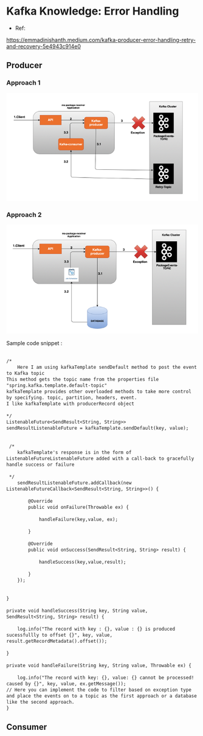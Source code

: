 # Kafka Knowledge: Error Handling

- Ref:

https://emmadinishanth.medium.com/kafka-producer-error-handling-retry-and-recovery-5e4943c914e0

## Producer

### Approach 1

![producer error handling approach 1](Kafka-ErrorHandling-Producer-Approach1.png)



### Approach 2

![producer error handling approach 2](Kafka-ErrorHandling-Producer-Approach2.png)


Sample code snippet :

```

/*
    Here I am using kafkaTemplate sendDefault method to post the event to Kafka topic
This method gets the topic name from the properties file "spring.kafka.template.default-topic"
kafkaTemplate provides other overloaded methods to take more control by specifying. topic, partition, headers, event.
I like kafkaTemplate with producerRecord object

*/
ListenableFuture<SendResult<String, String>> sendResultListenableFuture = kafkaTemplate.sendDefault(key, value);


 /*
    kafkaTemplate's response is in the form of  ListenableFutureListenableFuture added with a call-back to gracefully handle success or failure

 */
    sendResultListenableFuture.addCallback(new ListenableFutureCallback<SendResult<String, String>>() {

        @Override
        public void onFailure(Throwable ex) {

            handleFailure(key,value, ex);

        }

        @Override
        public void onSuccess(SendResult<String, String> result) {

            handleSuccess(key,value,result);

        }
    });


}

private void handleSuccess(String key, String value, SendResult<String, String> result) {

    log.info("The record with key : {}, value : {} is produced sucessfullly to offset {}", key, value, result.getRecordMetadata().offset());

}

private void handleFailure(String key, String value, Throwable ex) {

    log.info("The record with key: {}, value: {} cannot be processed! caused by {}", key, value, ex.getMessage());
// Here you can implement the code to filter based on exception type and place the events on to a topic as the first approach or a database like the second approach.
}

```


## Consumer





